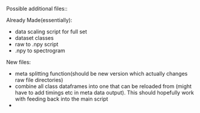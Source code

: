 Possible additional files::

Already Made(essentially):
- data scaling script for full set
- dataset classes 
- raw to .npy script 
- .npy to spectrogram

New files:
- meta splitting function(should be new version which actually changes raw file directories)
- combine all class dataframes into one that can be reloaded from (might have to add timings etc in meta data output). This should hopefully work with feeding back into the main script
- 
